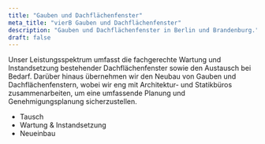 ```yaml
---
title: "Gauben und Dachflächenfenster"
meta_title: "vierB Gauben und Dachflächenfenster"
description: "Gauben und Dachflächenfenster in Berlin und Brandenburg."
draft: false
---
```


Unser Leistungsspektrum umfasst die fachgerechte Wartung und Instandsetzung bestehender Dachflächenfenster sowie den Austausch bei Bedarf. Darüber hinaus übernehmen wir den Neubau von Gauben und Dachflächenfenstern, wobei wir eng mit Architektur- und Statikbüros zusammenarbeiten, um eine umfassende Planung und Genehmigungsplanung sicherzustellen.

- Tausch
- Wartung & Instandsetzung
- Neueinbau
